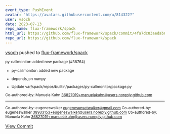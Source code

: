 ```yaml
---
event_type: PushEvent
avatar: "https://avatars.githubusercontent.com/u/814322?"
user: vsoch
date: 2023-07-13
repo_name: flux-framework/spack
html_url: https://github.com/flux-framework/spack/commit/4fa7dc03aedab65ef13d9045e3a85f72bed8ca69
repo_url: https://github.com/flux-framework/spack
---
```


<a href='https://github.com/vsoch' target='_blank'>vsoch</a> pushed to <a href='https://github.com/flux-framework/spack' target='_blank'>flux-framework/spack</a>

<small>py-callmonitor: added new package (#38764)

* py-callmonitor: added new package

* depends_on numpy

* Update var/spack/repos/builtin/packages/py-callmonitor/package.py

Co-authored-by: Manuela Kuhn <36827019+manuelakuhn@users.noreply.github.com>

---------

Co-authored-by: eugeneswalker <eugenesunsetwalker@gmail.com>
Co-authored-by: eugeneswalker <38933153+eugeneswalker@users.noreply.github.com>
Co-authored-by: Manuela Kuhn <36827019+manuelakuhn@users.noreply.github.com></small>

<a href='https://github.com/flux-framework/spack/commit/4fa7dc03aedab65ef13d9045e3a85f72bed8ca69' target='_blank'>View Commit</a>